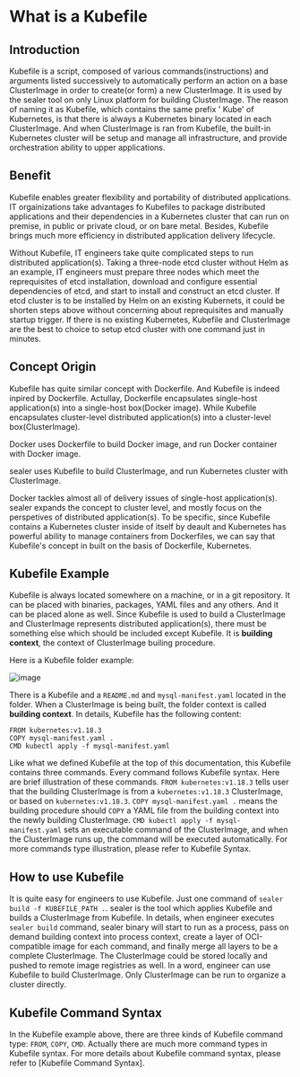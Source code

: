 # What is a Kubefile

## Introduction

Kubefile is a script, composed of various commands(instructions) and arguments listed successively to automatically
perform an action on a base ClusterImage in order to create(or form) a new ClusterImage. It is used by the sealer tool
on only Linux platform for building ClusterImage. The reason of naming it as Kubefile, which contains the same prefix '
Kube' of Kubernetes, is that there is always a Kubernetes binary located in each ClusterImage. And when ClusterImage is
ran from Kubefile, the built-in Kubernetes cluster will be setup and manage all infrastructure, and provide
orchestration ability to upper applications.

## Benefit

Kubefile enables greater flexibility and portability of distributed applications. IT orgainizations take advantages fo
Kubefiles to package distributed applications and their dependencies in a Kubernetes cluster that can run on premise, in
public or private cloud, or on bare metal. Besides, Kubefile brings much more efficiency in distributed application
delivery lifecycle.

Without Kubefile, IT engineers take quite complicated steps to run distributed application(s). Taking a three-node etcd
cluster without Helm as an example, IT engineers must prepare three nodes which meet the reprequisites of etcd
installation, download and configure essential dependencies of etcd, and start to install and construct an etcd cluster.
If etcd cluster is to be installed by Helm on an existing Kubernets, it could be shorten steps above without concerning
about reprequisites and manually startup trigger. If there is no existing Kubernetes, Kubefile and ClusterImage are the
best to choice to setup etcd cluster with one command just in minutes.

## Concept Origin

Kubefile has quite similar concept with Dockerfile. And Kubefile is indeed inpired by Dockerfile. Actullay, Dockerfile
encapsulates single-host application(s) into a single-host box(Docker image). While Kubefile encapsulates cluster-level
distributed application(s) into a cluster-level box(ClusterImage).

Docker uses Dockerfile to build Docker image, and run Docker container with Docker image.

sealer uses Kubefile to build ClusterImage, and run Kubernetes cluster with ClusterImage.

Docker tackles almost all of delivery issues of single-host application(s). sealer expands the concept to cluster level,
and mostly focus on the perspetives of distributed application(s). To be specific, since Kubefile contains a Kubernetes
cluster inside of itself by deault and Kubernetes has powerful ability to manage containers from Dockerfiles, we can say
that Kubefile's concept in built on the basis of Dockerfile, Kubernetes.

## Kubefile Example

Kubefile is always located somewhere on a machine, or in a git repository. It can be placed with binaries, packages,
YAML files and any others. And it can be placed alone as well. Since Kubefile is used to build a ClusterImage and
ClusterImage represents distributed application(s), there must be something else which should be included except
Kubefile. It is **building context**, the context of ClusterImage builing procedure.

Here is a Kubefile folder example:

![image](https://user-images.githubusercontent.com/9465626/168005080-a9b47180-6284-484c-93bc-717e4e5f490f.png)

There is a Kubefile and a `README.md` and `mysql-manifest.yaml` located in the folder. When a ClusterImage is being
built, the folder context is called
**building context**. In details, Kubefile has the following content:

```
FROM kubernetes:v1.18.3
COPY mysql-manifest.yaml .
CMD kubectl apply -f mysql-manifest.yaml
```

Like what we defined Kubefile at the top of this documentation, this Kubefile contains three commands. Every command
follows Kubefile syntax. Here are brief illustration of these commands. `FROM kubernetes:v1.18.3` tells user that the
building ClusterImage is from a `kubernetes:v1.18.3` ClusterImage, or based on
`kubernetes:v1.18.3`. `COPY mysql-manifest.yaml .` means the building procedure should `COPY` a YAML file from the
building context into the newly building ClusterImage. `CMD kubectl apply -f mysql-manifest.yaml` sets an executable
command of the ClusterImage, and when the ClusterImage runs up, the command will be executed automatically. For more
commands type illustration, please refer to Kubefile Syntax.

## How to use Kubefile

It is quite easy for engineers to use Kubefile. Just one command of `sealer build -f KUBEFILE_PATH .`. sealer is the
tool which applies Kubefile and builds a ClusterImage from Kubefile. In details, when engineer executes `sealer build`
command, sealer binary will start to run as a process, pass on demand building context into process context, create a
layer of OCI-compatible image for each command, and finally merge all layers to be a complete ClusterImage. The
ClusterImage could be stored locally and pushed to remote image registries as well. In a word, engineer can use Kubefile
to build ClusterImage. Only ClusterImage can be run to organize a cluster directly.

## Kubefile Command Syntax

In the Kubefile example above, there are three kinds of Kubefile command type:
`FROM`, `COPY`, `CMD`. Actually there are much more command types in Kubefile syntax. For more details about Kubefile
command syntax, please refer to [Kubefile Command Syntax].